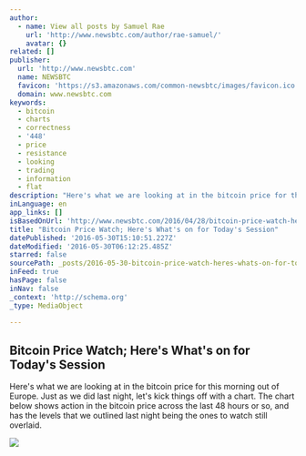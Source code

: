 ```yaml
---
author:
  - name: View all posts by Samuel Rae
    url: 'http://www.newsbtc.com/author/rae-samuel/'
    avatar: {}
related: []
publisher:
  url: 'http://www.newsbtc.com'
  name: NEWSBTC
  favicon: 'https://s3.amazonaws.com/common-newsbtc/images/favicon.ico'
  domain: www.newsbtc.com
keywords:
  - bitcoin
  - charts
  - correctness
  - '448'
  - price
  - resistance
  - looking
  - trading
  - information
  - flat
description: "Here's what we are looking at in the bitcoin price for this morning out of Europe. Just as we did last night, let's kick things off with a chart. The chart below shows action in the bitcoin price across the last 48 hours or so, and has the levels that we outlined last night being the ones to watch still overlaid."
inLanguage: en
app_links: []
isBasedOnUrl: 'http://www.newsbtc.com/2016/04/28/bitcoin-price-watch-heres-whats-todays-session/'
title: "Bitcoin Price Watch; Here's What's on for Today's Session"
datePublished: '2016-05-30T15:10:51.227Z'
dateModified: '2016-05-30T06:12:25.485Z'
starred: false
sourcePath: _posts/2016-05-30-bitcoin-price-watch-heres-whats-on-for-todays-session.md
inFeed: true
hasPage: false
inNav: false
_context: 'http://schema.org'
_type: MediaObject

---
```

<article style=""><h1>Bitcoin Price Watch; Here's What's on for Today's Session</h1><p>Here's what we are looking at in the bitcoin price for this morning out of Europe. Just as we did last night, let's kick things off with a chart. The chart below shows action in the bitcoin price across the last 48 hours or so, and has the levels that we outlined last night being the ones to watch still overlaid.</p><img src="http://s3.amazonaws.com/main-newsbtc-images/2016/04/28092441/Screen-Shot-2016-04-28-at-10.24.01.png" /></article>